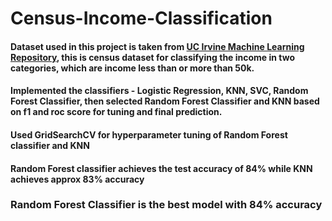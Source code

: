 # Census-Income-Classification
#### Dataset used in this project is taken from [UC Irvine Machine Learning Repository](http://archive.ics.uci.edu/ml/index.php), this is census dataset for classifying the income in two categories, which are income less than or more than 50k.
#### Implemented the classifiers - Logistic Regression, KNN, SVC, Random Forest Classifier, then selected Random Forest Classifier and KNN based on f1 and roc score for tuning and final prediction.
#### Used GridSearchCV for hyperparameter tuning of Random Forest classifier and KNN
#### Random Forest classifier achieves the test accuracy of 84% while KNN achieves approx 83% accuracy
### Random Forest Classifier is the best model with 84% accuracy
